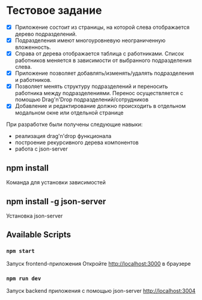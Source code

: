 # Тестовое задание 

- [x] Приложение состоит из страницы, на которой слева отображается дерево подразделений.
- [x] Подразделения имеют многоуровневую неограниченную вложенность.
- [x] Справа от дерева отображается таблица с работниками. Список работников меняется в зависимости от выбранного подразделения слева.
- [x] Приложение позволяет добавлять/изменять/удалять подразделения и работников.
- [x] Позволяет менять структуру подразделений и переносить работника между подразделениями.
      Перенос осуществляется с помощью Drag'n'Drop подразделений/сотрудников
- [x] Добавление и редактирование должно происходить в отдельном модальном окне или отдельной странице

При разработке были получены следующие навыки:
- реализация drag'n'drop функционала
- построение рекурсивного дерева компонентов
- работа с json-server

## npm install

Команда для установки зависимостей

## npm install -g json-server

Установка json-server

## Available Scripts

### `npm start`

Запуск frontend-приложения
Откройте [http://localhost:3000](http://localhost:3000) в браузере

### `npm run dev`

Запуск backend приложения с помощью json-server
[http://localhost:3004](http://localhost:3004)


